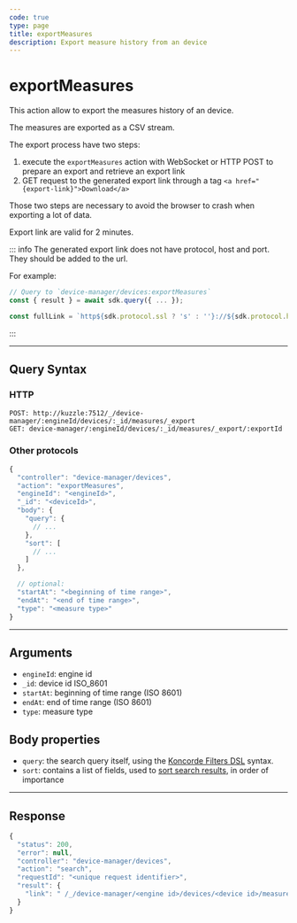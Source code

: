 ```yaml
---
code: true
type: page
title: exportMeasures
description: Export measure history from an device
---
```


# exportMeasures

This action allow to export the measures history of an device.

The measures are exported as a CSV stream.

The export process have two steps:

1. execute the `exportMeasures` action with WebSocket or HTTP POST to prepare an export and retrieve an export link
2. GET request to the generated export link through a tag `<a href="{export-link}">Download</a>`

Those two steps are necessary to avoid the browser to crash when exporting a lot of data.

Export link are valid for 2 minutes.

::: info
The generated export link does not have protocol, host and port. They should be added to the url.

For example:

```js
// Query to `device-manager/devices:exportMeasures`
const { result } = await sdk.query({ ... });

const fullLink = `http${sdk.protocol.ssl ? 's' : ''}://${sdk.protocol.host}:${sdk.protocol.port}${result.link}`;
```

:::

---

## Query Syntax

### HTTP

```http
POST: http://kuzzle:7512/_/device-manager/:engineId/devices/:_id/measures/_export
GET: device-manager/:engineId/devices/:_id/measures/_export/:exportId
```

### Other protocols

```js
{
  "controller": "device-manager/devices",
  "action": "exportMeasures",
  "engineId": "<engineId>",
  "_id": "<deviceId>",
  "body": {
    "query": {
      // ...
    },
    "sort": [
      // ...
    ]
  },

  // optional:
  "startAt": "<beginning of time range>",
  "endAt": "<end of time range>",
  "type": "<measure type>"
}
```

---

## Arguments

- `engineId`: engine id
- `_id`: device id
  ISO_8601
- `startAt`: beginning of time range (ISO 8601)
- `endAt`: end of time range (ISO 8601)
- `type`: measure type

## Body properties

- `query`: the search query itself, using the [Koncorde Filters DSL](/core/2/api/koncorde-filters-syntax) syntax.
- `sort`: contains a list of fields, used to [sort search results](https://www.elastic.co/guide/en/elasticsearch/reference/7.4/search-request-sort.html), in order of importance

---

## Response

```js
{
  "status": 200,
  "error": null,
  "controller": "device-manager/devices",
  "action": "search",
  "requestId": "<unique request identifier>",
  "result": {
    "link": " /_/device-manager/<engine id>/devices/<device id>/measures/_export/<export id>?jwt=<token>"
  }
}
```
